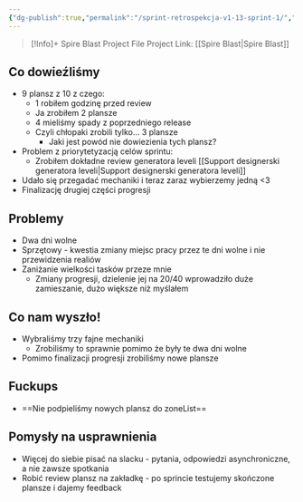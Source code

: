 ```yaml
---
{"dg-publish":true,"permalink":"/sprint-retrospekcja-v1-13-sprint-1/","dgHomeLink":false,"dgPassFrontmatter":false}
---
```


> [!Info]+ Spire Blast Project File
> Project Link: [[Spire Blast|Spire Blast]]
## Co dowieźliśmy
- 9 plansz z 10 z czego:
	- 1 robiłem godzinę przed review
	- Ja zrobiłem 2 plansze
	- 4 mieliśmy spady z poprzedniego release
	- Czyli chłopaki zrobili tylko... 3 plansze
		- Jaki jest powód nie dowiezienia tych plansz?
- Problem z priorytetyzacją celów sprintu:
	- Zrobiłem dokładne review generatora leveli [[Support designerski generatora leveli|Support designerski generatora leveli]]
- Udało się przegadać mechaniki i teraz zaraz wybierzemy jedną <3
- Finalizację drugiej części progresji
## Problemy
- Dwa dni wolne
- Sprzętowy - kwestia zmiany miejsc pracy przez te dni wolne i nie przewidzenia realiów
- Zaniżanie wielkości tasków przeze mnie
	- Zmiany progresji, dzielenie jej na 20/40 wprowadziło duże zamieszanie, dużo większe niż myślałem
## Co nam wyszło!
- Wybraliśmy trzy fajne mechaniki
	- Zrobiliśmy to sprawnie pomimo że były te dwa dni wolne
- Pomimo finalizacji progresji zrobiliśmy nowe plansze
## Fuckups
- ==Nie podpieliśmy nowych plansz do zoneList==
## Pomysły na usprawnienia
- Więcej do siebie pisać na slacku - pytania, odpowiedzi asynchroniczne, a nie zawsze spotkania
- Robić review plansz na zakładkę - po sprincie testujemy skończone plansze i dajemy feedback